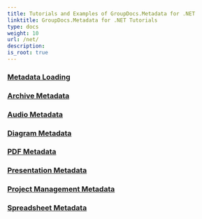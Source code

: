 ```yaml
---
title: Tutorials and Examples of GroupDocs.Metadata for .NET 
linktitle: GroupDocs.Metadata for .NET Tutorials
type: docs
weight: 10
url: /net/
description:
is_root: true
---
```


### [Metadata Loading](./metadata-loading/)

### [Archive Metadata](./archive-metadata/)

### [Audio Metadata](./audio-metadata/)

### [Diagram Metadata](./diagram-metadata/)

### [PDF Metadata](./pdf-metadata/)

### [Presentation Metadata](./presentation-metadata/)

### [Project Management Metadata](./project-management-metadata/)

### [Spreadsheet Metadata](./spreadsheet-metadata/)
